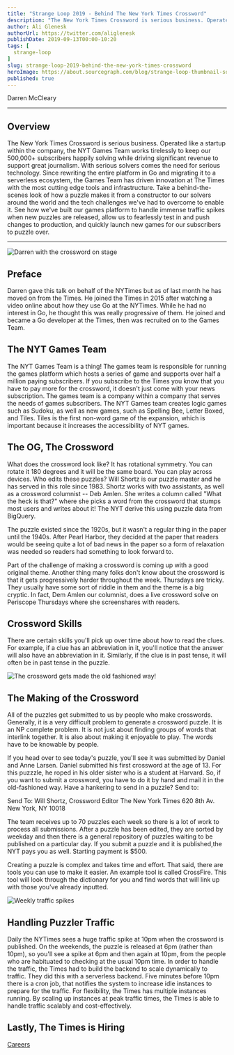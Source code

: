 ```yaml
---
title: "Strange Loop 2019 - Behind The New York Times Crossword"
description: "The New York Times Crossword is serious business. Operated like a startup within the company, the NYT Games Team works tirelessly to keep our 500,000+ subscribers happily solving while driving significant revenue to support great journalism. With serious solvers comes the need for serious technology. Since rewriting the entire platform in Go and migrating it to a serverless ecosystem, the Games Team has driven innovation at The Times with the most cutting edge tools and infrastructure. Take a behind-the-scenes look of how a puzzle makes it from a constructor to our solvers around the world and the tech challenges we've had to overcome to enable it. See how we've built our games platform to handle immense traffic spikes when new puzzles are released, allow us to fearlessly test in and push changes to production, and quickly launch new games for our subscribers to puzzle over."
author: Ali Glenesk
authorUrl: https://twitter.com/aliglenesk
publishDate: 2019-09-13T00:00-10:20
tags: [
  strange-loop
]
slug: strange-loop-2019-behind-the-new-york-times-crossword
heroImage: https://about.sourcegraph.com/blog/strange-loop-thumbnail-square-v2.jpg
published: true
---
```


<div className="container p-0 liveblog-presenters d-flex w-100 text-center">
  <div className="row m-0 w-100">
      <p className=" mr-12 m-0 w-100">
        <span className="liveblog-presenters__name">Darren McCleary</span>
        <a href="https://twitter.com/darren_out" target="_blank" title="Twitter"><i className="fa fa-twitter pr-2"></i></a>
      </p>
  </div>
</div>

---

## Overview

The New York Times Crossword is serious business. Operated like a startup within the company, the NYT Games Team works tirelessly to keep our 500,000+ subscribers happily solving while driving significant revenue to support great journalism. With serious solvers comes the need for serious technology. Since rewriting the entire platform in Go and migrating it to a serverless ecosystem, the Games Team has driven innovation at The Times with the most cutting edge tools and infrastructure. Take a behind-the-scenes look of how a puzzle makes it from a constructor to our solvers around the world and the tech challenges we've had to overcome to enable it. See how we've built our games platform to handle immense traffic spikes when new puzzles are released, allow us to fearlessly test in and push changes to production, and quickly launch new games for our subscribers to puzzle over.

---

![Darren with the crossword on stage](/blog/strange-loop-2019/crossword1.jpg)

## Preface
Darren gave this talk on behalf of the NYTimes but as of last month he has moved on from the Times. He joined the Times in 2015 after watching a video online about how they use Go at the NYTimes. While he had no interest in Go, he thought this was really progressive of them. He joined and became a Go developer at the Times, then was recruited on to the Games Team. 

## The NYT Games Team
The NYT Games Team is a thing! The games team is responsible for running the games platform which hosts a series of game and supports over half a million paying subscribers. If you subscribe to the Times you know that you have to pay more for the crossword, it doesn't just come with your news subscription. The games team is a company within a company that serves the needs of games subscribers. The NYT Games team creates logic games such as Sudoku, as well as new games, such as Spelling Bee, Letter Boxed, and Tiles. Tiles is the first non-word game of the expansion, which is important because it increases the accessibility of NYT games. 

## The OG, The Crossword
What does the crossword look like? It has rotational symmetry. You can rotate it 180 degrees and it will be the same board. You can play across devices. Who edits these puzzles? Will Shortz is our puzzle master and he has served in this role since 1983. Shortz works with two assistants, as well as a crossword columnist -- Deb Amlen. She writes a column called "What the heck is that?" where she picks a word from the crossword that stumps most users and writes about it! The NYT derive this using puzzle data from BigQuery. 

The puzzle existed since the 1920s, but it wasn't a regular thing in the paper until the 1940s. After Pearl Harbor, they decided at the paper that readers would be seeing quite a lot of bad news in the paper so a form of relaxation was needed so readers had something to look forward to. 

Part of the challenge of making a crossword is coming up with a good original theme. Another thing many folks don't know about the crossword is that it gets progressively harder throughout the week. Thursdays are tricky. They usually have some sort of riddle in them and the theme is a big cryptic. In fact, Dem Amlen our columnist, does a live crossword solve on Periscope Thursdays where she screenshares with readers. 

## Crossword Skills
There are certain skills you'll pick up over time about how to read the clues. For example, if a clue has an abbreviation in it, you'll notice that the answer will also have an abbreviation in it. Similarly, if the clue is in past tense, it will often be in past tense in the puzzle.

![The crossword gets made the old fashioned way!](/blog/strange-loop-2019/crossword2.jpg)

## The Making of the Crossword
All of the puzzles get submitted to us by people who make crosswords. Generally, it is a very difficult problem to generate a crossword puzzle. It is an NP complete problem. It is not just about finding groups of words that interlink together. It is also about making it enjoyable to play. The words have to be knowable by people. 

If you head over to see today's puzzle, you'll see it was submitted by Daniel and Anne Larsen. Daniel submitted his first crossword at the age of 13. For this puzzzle, he roped in his older sister who is a student at Harvard. So, if you want to submit a crossword, you have to do it by hand and mail it in the old-fashioned way. Have a hankering to send in a puzzle? Send to:

Send To:
Will Shortz, Crossword Editor
The New York Times
620 8th Av.
New York, NY 10018

The team receives up to 70 puzzles each week so there is a lot of work to process all submissions. After a puzzle has been edited, they are sorted by weekday and then there is a general repository of puzzles waiting to be published on a particular day. If you submit a puzzle and it is published,the NYT pays you as well. Starting payment is $500.

Creating a puzzle is complex and takes time and effort. That said, there are tools you can use to make it easier. An example tool is called CrossFire. This tool will look through the dictionary for you and find words that will link up with those you've already inputted. 

![Weekly traffic spikes](/blog/strange-loop-2019/crossword3.jpg)


## Handling Puzzler Traffic
Daily the NYTimes sees a huge traffic spike at 10pm when the crossword is published. On the weekends, the puzzle is released at 6pm (rather than 10pm), so you'll see a spike at 6pm and then again at 10pm, from the people who are habituated to checking at the usual 10pm time. In order to handle the traffic, the Times had to build the backend to scale dynamically to traffic. They did this with a serverless backend. Five minutes before 10pm there is a cron job, that notifies the system to increase idle instances to prepare for the traffic. For flexibility, the Times has multiple instances running. By scaling up instances at peak traffic times, the Times is able to handle traffic scalably and cost-effectively.

## Lastly, The Times is Hiring
[Careers](https://www.nytco.com/careers/)
